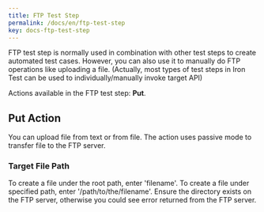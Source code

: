 ```yaml
---
title: FTP Test Step
permalink: /docs/en/ftp-test-step
key: docs-ftp-test-step
---
```

FTP test step is normally used in combination with other test steps to create automated test cases. However, you can also use it to manually do FTP operations like uploading a file. (Actually, most types of test steps in Iron Test can be used to individually/manually invoke target API)

Actions available in the FTP test step: **Put**.

## Put Action
You can upload file from text or from file. The action uses passive mode to transfer file to the FTP server.

### Target File Path
To create a file under the root path, enter 'filename'.
To create a file under specified path, enter '/path/to/the/filename'. Ensure the directory exists on the FTP server, otherwise you could see error returned from the FTP server.